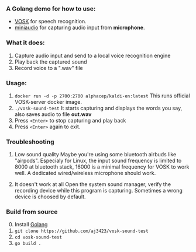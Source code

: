 ###  A Golang demo for how to use:
 - [VOSK](https://alphacephei.com/vosk/ "VOSK")  for speech recognition.
 - [miniaudio](https://github.com/mackron/miniaudio "miniaudio") for capturing audio input from **microphone**.

  
### What it does:
1. Capture audio input and send to a local voice recognition engine
2. Play back the captured sound
3. Record voice to a ".wav" file


### Usage:
1.  `docker run -d -p 2700:2700 alphacep/kaldi-en:latest`
	This runs official VOSK-server docker image.
2.  `./vosk-sound-test`
It starts capturing and displays the words you say, also saves audio to file **out.wav**
3. Press `<Enter>` to stop capturing and play back
4. Press `<Enter>` again to exit.

### Troubleshooting

1. Low sound quality
Maybe you're using some bluetooth airbuds like "airpods". Especialy for Linux, the input sound frequency is limited to 8000 at bluetooth stack, 16000 is a minimal frequency for VOSK to work well. A dedicated wired/wireless microphone should work.

2. It doesn't work at all
Open the system sound manager, verify the recording device while this program is capturing. Sometimes a wrong device is choosed by default.

### Build from source
0. Install [Golang](https://go.dev/dl/ "Golang") 
1. `git clone https://github.com/aj3423/vosk-sound-test`
2. `cd vosk-sound-test`
3. `go build .`
